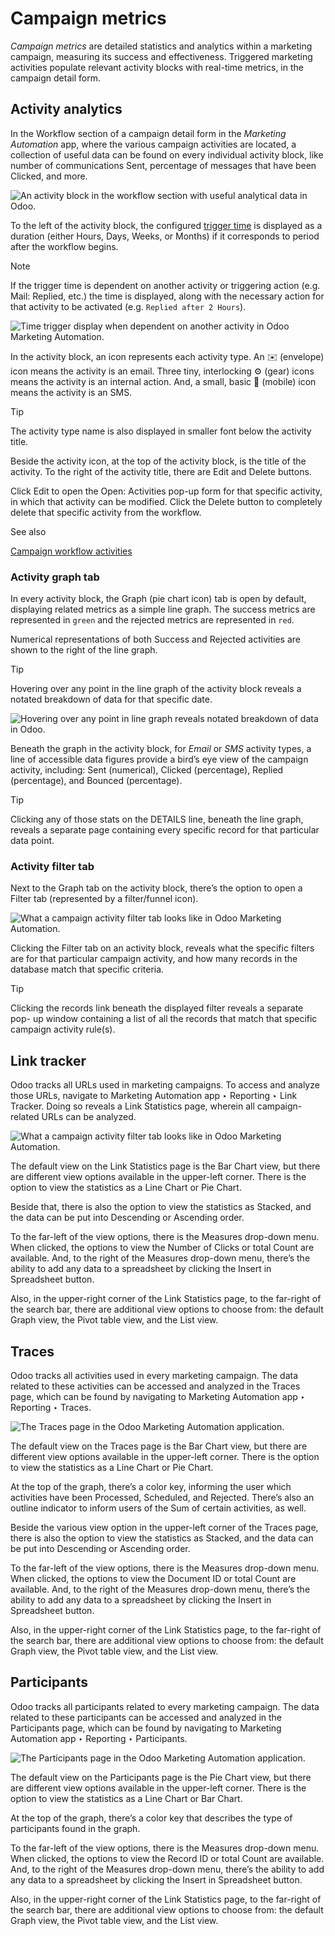 # Campaign metrics

_Campaign metrics_ are detailed statistics and analytics within a marketing
campaign, measuring its success and effectiveness. Triggered marketing
activities populate relevant activity blocks with real-time metrics, in the
campaign detail form.

## Activity analytics

In the Workflow section of a campaign detail form in the _Marketing
Automation_ app, where the various campaign activities are located, a
collection of useful data can be found on every individual activity block,
like number of communications Sent, percentage of messages that have been
Clicked, and more.

![An activity block in the workflow section with useful analytical data in
Odoo.](../../../../_images/activity-analytics-block-sample.png)

To the left of the activity block, the configured [trigger
time](../getting_started/workflow_activities.html) is displayed as a duration
(either Hours, Days, Weeks, or Months) if it corresponds to period after the
workflow begins.

Note

If the trigger time is dependent on another activity or triggering action
(e.g. Mail: Replied, etc.) the time is displayed, along with the necessary
action for that activity to be activated (e.g. `Replied after 2 Hours`).

![Time trigger display when dependent on another activity in Odoo Marketing
Automation.](../../../../_images/replied-after-activity-time-trigger.png)

In the activity block, an icon represents each activity type. An ✉️ (envelope)
icon means the activity is an email. Three tiny, interlocking ⚙️ (gear) icons
means the activity is an internal action. And, a small, basic 📱 (mobile) icon
means the activity is an SMS.

Tip

The activity type name is also displayed in smaller font below the activity
title.

Beside the activity icon, at the top of the activity block, is the title of
the activity. To the right of the activity title, there are Edit and Delete
buttons.

Click Edit to open the Open: Activities pop-up form for that specific
activity, in which that activity can be modified. Click the Delete button to
completely delete that specific activity from the workflow.

See also

[Campaign workflow activities](../getting_started/workflow_activities.html)

### Activity graph tab

In every activity block, the Graph (pie chart icon) tab is open by default,
displaying related metrics as a simple line graph. The success metrics are
represented in `green` and the rejected metrics are represented in `red`.

Numerical representations of both Success and Rejected activities are shown to
the right of the line graph.

Tip

Hovering over any point in the line graph of the activity block reveals a
notated breakdown of data for that specific date.

![Hovering over any point in line graph reveals notated breakdown of data in
Odoo.](../../../../_images/graph-breakdown-data.png)

Beneath the graph in the activity block, for _Email_ or _SMS_ activity types,
a line of accessible data figures provide a bird’s eye view of the campaign
activity, including: Sent (numerical), Clicked (percentage), Replied
(percentage), and Bounced (percentage).

Tip

Clicking any of those stats on the DETAILS line, beneath the line graph,
reveals a separate page containing every specific record for that particular
data point.

### Activity filter tab

Next to the Graph tab on the activity block, there’s the option to open a
Filter tab (represented by a filter/funnel icon).

![What a campaign activity filter tab looks like in Odoo Marketing
Automation.](../../../../_images/activity-filter-tab.png)

Clicking the Filter tab on an activity block, reveals what the specific
filters are for that particular campaign activity, and how many records in the
database match that specific criteria.

Tip

Clicking the records link beneath the displayed filter reveals a separate pop-
up window containing a list of all the records that match that specific
campaign activity rule(s).

## Link tracker

Odoo tracks all URLs used in marketing campaigns. To access and analyze those
URLs, navigate to Marketing Automation app ‣ Reporting ‣ Link Tracker. Doing
so reveals a Link Statistics page, wherein all campaign-related URLs can be
analyzed.

![What a campaign activity filter tab looks like in Odoo Marketing
Automation.](../../../../_images/campaign-link-tracker.png)

The default view on the Link Statistics page is the Bar Chart view, but there
are different view options available in the upper-left corner. There is the
option to view the statistics as a Line Chart or Pie Chart.

Beside that, there is also the option to view the statistics as Stacked, and
the data can be put into Descending or Ascending order.

To the far-left of the view options, there is the Measures drop-down menu.
When clicked, the options to view the Number of Clicks or total Count are
available. And, to the right of the Measures drop-down menu, there’s the
ability to add any data to a spreadsheet by clicking the Insert in Spreadsheet
button.

Also, in the upper-right corner of the Link Statistics page, to the far-right
of the search bar, there are additional view options to choose from: the
default Graph view, the Pivot table view, and the List view.

## Traces

Odoo tracks all activities used in every marketing campaign. The data related
to these activities can be accessed and analyzed in the Traces page, which can
be found by navigating to Marketing Automation app ‣ Reporting ‣ Traces.

![The Traces page in the Odoo Marketing Automation
application.](../../../../_images/traces-page-marketing-automation.png)

The default view on the Traces page is the Bar Chart view, but there are
different view options available in the upper-left corner. There is the option
to view the statistics as a Line Chart or Pie Chart.

At the top of the graph, there’s a color key, informing the user which
activities have been Processed, Scheduled, and Rejected. There’s also an
outline indicator to inform users of the Sum of certain activities, as well.

Beside the various view option in the upper-left corner of the Traces page,
there is also the option to view the statistics as Stacked, and the data can
be put into Descending or Ascending order.

To the far-left of the view options, there is the Measures drop-down menu.
When clicked, the options to view the Document ID or total Count are
available. And, to the right of the Measures drop-down menu, there’s the
ability to add any data to a spreadsheet by clicking the Insert in Spreadsheet
button.

Also, in the upper-right corner of the Link Statistics page, to the far-right
of the search bar, there are additional view options to choose from: the
default Graph view, the Pivot table view, and the List view.

## Participants

Odoo tracks all participants related to every marketing campaign. The data
related to these participants can be accessed and analyzed in the Participants
page, which can be found by navigating to Marketing Automation app ‣ Reporting
‣ Participants.

![The Participants page in the Odoo Marketing Automation
application.](../../../../_images/participants-page-marketing-automation.png)

The default view on the Participants page is the Pie Chart view, but there are
different view options available in the upper-left corner. There is the option
to view the statistics as a Line Chart or Bar Chart.

At the top of the graph, there’s a color key that describes the type of
participants found in the graph.

To the far-left of the view options, there is the Measures drop-down menu.
When clicked, the options to view the Record ID or total Count are available.
And, to the right of the Measures drop-down menu, there’s the ability to add
any data to a spreadsheet by clicking the Insert in Spreadsheet button.

Also, in the upper-right corner of the Link Statistics page, to the far-right
of the search bar, there are additional view options to choose from: the
default Graph view, the Pivot table view, and the List view.

